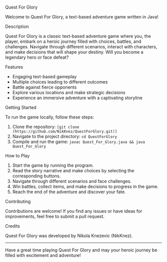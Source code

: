 Quest For Glory

Welcome to Quest For Glory, a text-based adventure game written in Java!

Description

Quest For Glory is a classic text-based adventure game where you, the player, embark on a heroic journey filled with choices, battles, and challenges. Navigate through different scenarios, interact with characters, and make decisions that will shape your destiny. Will you become a legendary hero or face defeat?


Features

- Engaging text-based gameplay
- Multiple choices leading to different outcomes
- Battle against fierce opponents
- Explore various locations and make strategic decisions
- Experience an immersive adventure with a captivating storyline


Getting Started

To run the game locally, follow these steps:

1. Clone the repository: `[git clone (https://github.com/NikKnez/QuestForGlory.git)]`
2. Navigate to the project directory: `cd QuestForGlory`
3. Compile and run the game: `javac Quest_For_Glory.java && java Quest_For_Glory`


How to Play

1. Start the game by running the program.
2. Read the story narrative and make choices by selecting the corresponding buttons.
3. Navigate through different scenarios and face challenges.
4. Win battles, collect items, and make decisions to progress in the game.
5. Reach the end of the adventure and discover your fate.


Contributing

Contributions are welcome! If you find any issues or have ideas for improvements, feel free to submit a pull request.




Credits

Quest For Glory was developed by Nikola Knezevic (NikKnez).


---

Have a great time playing Quest For Glory and may your heroic journey be filled with excitement and adventure!
